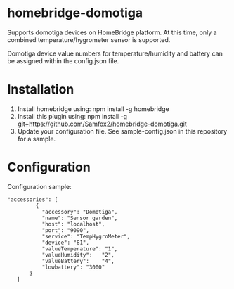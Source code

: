 # homebridge-domotiga
Supports domotiga devices on HomeBridge platform.
At this time, only a combined temperature/hygrometer sensor is supported.

Domotiga device value numbers for temperature/humidity and battery can be assigned within the config.json file.

# Installation

1. Install homebridge using: npm install -g homebridge
2. Install this plugin using: npm install -g git+https://github.com/Samfox2/homebridge-domotiga.git
3. Update your configuration file. See sample-config.json in this repository for a sample. 

# Configuration

Configuration sample:

 ```
"accessories": [
          {
            "accessory": "Domotiga",
            "name": "Sensor garden",
            "host": "localhost",
            "port": "9090",
            "service": "TempHygroMeter",
            "device": "81",
            "valueTemperature": "1",
            "valueHumidity":   "2",
            "valueBattery":    "4",
            "lowbattery": "3000"
        }
    ]
```
